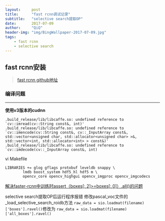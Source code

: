 ```yaml
---
layout:     post
title:      "fast rcnn调试记录"
subtitle:   "selective search提取OP"
date:       2017-07-09
author:     "QiQ"
header-img: "img/BingWallpaper-2017-07-09.jpg"
tags:
    - fast rcnn
    - selective search
---
```

## fast rcnn安装
>[fast rcnn github地址](https://github.com/rbgirshick/fast-rcnn)  

### 编译问题
---

**使用v3版本的cudnn**

```
.build_release/lib/libcaffe.so: undefined reference to `cv::imread(cv::String const&, int)'
.build_release/lib/libcaffe.so: undefined reference to `cv::imencode(cv::String const&, cv::_InputArray const&, std::vector<unsigned char, std::allocator<unsigned char> >&, std::vector<int, std::allocator<int> > const&)'
.build_release/lib/libcaffe.so: undefined reference to `cv::imdecode(cv::_InputArray const&, int)

```
vi Makefile
```
LIBRARIES += glog gflags protobuf leveldb snappy \
        lmdb boost_system hdf5_hl hdf5 m \
        opencv_core opencv_highgui opencv_imgproc opencv_imgcodecs
```
[解决faster-rcnn中训练时assert（boxes[:,2]>=boxes[:,0]）.all()的问题](http://blog.csdn.net/xzzppp/article/details/52036794)

selective search提取OP后运行程序报错
修改pascal_voc文件的_load_selective_search_roidb方法
`raw_data = sio.loadmat(filename)['boxes'].ravel()`修改为
`raw_data = sio.loadmat(filename)['all_boxes'].ravel()`
